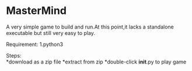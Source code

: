 # MasterMind

A very simple game to build and run.At this point,it lacks a standalone executable but still very easy to play.

Requirement:
1.python3

Steps:<br>
*download as a zip file
*extract from zip
*double-click __init__.py to play game
